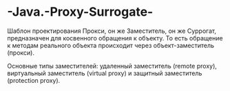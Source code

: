 # -Java.-Proxy-Surrogate-

Шаблон проектирования Прокси, он же Заместитель, он же Суррогат, предназначен для косвенного обращения к объекту. 
То есть обращение к методам реального объекта происходит через объект-заместитель (прокси).

Основные типы заместителей: удаленный заместитель (remote proxy), виртуальный заместитель (virtual proxy) 
и защитный заместитель (protection proxy).
